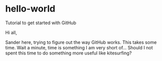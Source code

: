 # hello-world
Tutorial to get started with GitHub

Hi all,

Sander here, trying to figure out the way GitHub works. This takes some time. Wait a minute, time is something I am very short of... Should I not spent this time to do something more useful like kitesurfing?
